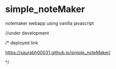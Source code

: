 # simple_noteMaker
notemaker webapp using vanilla javascript

//under development


/*  deployed link

https://saurabh00031.github.io/simple_noteMaker/

*/

